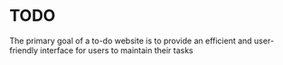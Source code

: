 # TODO
The primary goal of a to-do website is to provide an efficient and user-friendly interface for users to maintain their tasks
